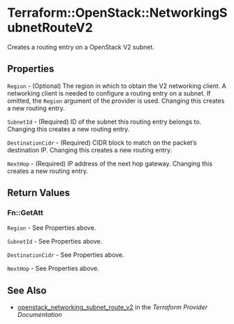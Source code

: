 # Terraform::OpenStack::NetworkingSubnetRouteV2

Creates a routing entry on a OpenStack V2 subnet.

## Properties

`Region` - (Optional) The region in which to obtain the V2 networking client.
A networking client is needed to configure a routing entry on a subnet. If omitted, the
`Region` argument of the provider is used. Changing this creates a new
routing entry.

`SubnetId` - (Required) ID of the subnet this routing entry belongs to. Changing
this creates a new routing entry.

`DestinationCidr` - (Required) CIDR block to match on the packet’s destination IP. Changing
this creates a new routing entry.

`NextHop` - (Required) IP address of the next hop gateway.  Changing
this creates a new routing entry.


## Return Values

### Fn::GetAtt

`Region` - See Properties above.

`SubnetId` - See Properties above.

`DestinationCidr` - See Properties above.

`NextHop` - See Properties above.

## See Also

* [openstack_networking_subnet_route_v2](https://www.terraform.io/docs/providers/openstack/r/networking_subnet_route_v2.html) in the _Terraform Provider Documentation_